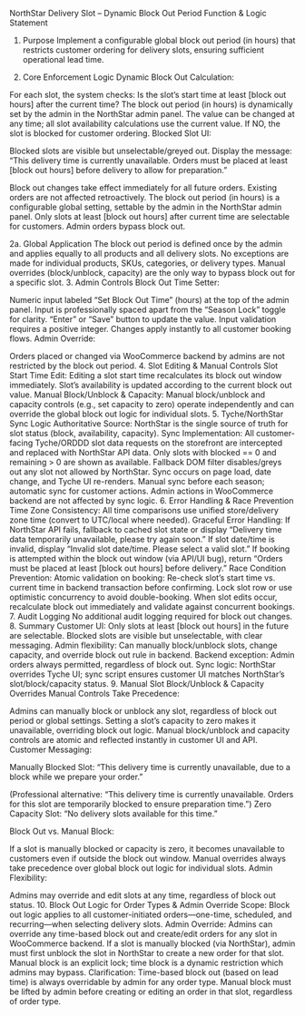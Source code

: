 NorthStar Delivery Slot – Dynamic Block Out Period Function & Logic Statement
1. Purpose
Implement a configurable global block out period (in hours) that restricts customer ordering for delivery slots, ensuring sufficient operational lead time.

2. Core Enforcement Logic
Dynamic Block Out Calculation:

For each slot, the system checks:
Is the slot’s start time at least [block out hours] after the current time?
The block out period (in hours) is dynamically set by the admin in the NorthStar admin panel.
The value can be changed at any time; all slot availability calculations use the current value.
If NO, the slot is blocked for customer ordering.
Blocked Slot UI:

Blocked slots are visible but unselectable/greyed out.
Display the message:
“This delivery time is currently unavailable. Orders must be placed at least [block out hours] before delivery to allow for preparation.”

Block out changes take effect immediately for all future orders.
Existing orders are not affected retroactively.
The block out period (in hours) is a configurable global setting, settable by the admin in the NorthStar admin panel. Only slots at least [block out hours] after current time are selectable for customers. Admin orders bypass block out.

2a. Global Application
The block out period is defined once by the admin and applies equally to all products and all delivery slots.
No exceptions are made for individual products, SKUs, categories, or delivery types.
Manual overrides (block/unblock, capacity) are the only way to bypass block out for a specific slot.
3. Admin Controls
Block Out Time Setter:

Numeric input labeled “Set Block Out Time” (hours) at the top of the admin panel.
Input is professionally spaced apart from the “Season Lock” toggle for clarity.
“Enter” or “Save” button to update the value.
Input validation requires a positive integer.
Changes apply instantly to all customer booking flows.
Admin Override:

Orders placed or changed via WooCommerce backend by admins are not restricted by the block out period.
4. Slot Editing & Manual Controls
Slot Start Time Edit:
Editing a slot start time recalculates its block out window immediately.
Slot’s availability is updated according to the current block out value.
Manual Block/Unblock & Capacity:
Manual block/unblock and capacity controls (e.g., set capacity to zero) operate independently and can override the global block out logic for individual slots.
5. Tyche/NorthStar Sync Logic
Authoritative Source:
NorthStar is the single source of truth for slot status (block, availability, capacity).
Sync Implementation:
All customer-facing Tyche/ORDDD slot data requests on the storefront are intercepted and replaced with NorthStar API data.
Only slots with blocked == 0 and remaining > 0 are shown as available.
Fallback DOM filter disables/greys out any slot not allowed by NorthStar.
Sync occurs on page load, date change, and Tyche UI re-renders.
Manual sync before each season; automatic sync for customer actions.
Admin actions in WooCommerce backend are not affected by sync logic.
6. Error Handling & Race Prevention
Time Zone Consistency:
All time comparisons use unified store/delivery zone time (convert to UTC/local where needed).
Graceful Error Handling:
If NorthStar API fails, fallback to cached slot state or display “Delivery time data temporarily unavailable, please try again soon.”
If slot date/time is invalid, display “Invalid slot date/time. Please select a valid slot.”
If booking is attempted within the block out window (via API/UI bug), return “Orders must be placed at least [block out hours] before delivery.”
Race Condition Prevention:
Atomic validation on booking:
Re-check slot’s start time vs. current time in backend transaction before confirming.
Lock slot row or use optimistic concurrency to avoid double-booking.
When slot edits occur, recalculate block out immediately and validate against concurrent bookings.
7. Audit Logging
No additional audit logging required for block out changes.
8. Summary
Customer UI:
Only slots at least [block out hours] in the future are selectable.
Blocked slots are visible but unselectable, with clear messaging.
Admin flexibility:
Can manually block/unblock slots, change capacity, and override block out rule in backend.
Backend exception:
Admin orders always permitted, regardless of block out.
Sync logic:
NorthStar overrides Tyche UI; sync script ensures customer UI matches NorthStar’s slot/block/capacity status.
9. Manual Slot Block/Unblock & Capacity Overrides
Manual Controls Take Precedence:

Admins can manually block or unblock any slot, regardless of block out period or global settings.
Setting a slot’s capacity to zero makes it unavailable, overriding block out logic.
Manual block/unblock and capacity controls are atomic and reflected instantly in customer UI and API.
Customer Messaging:

Manually Blocked Slot:
“This delivery time is currently unavailable, due to a block while we prepare your order.”

(Professional alternative: “This delivery time is currently unavailable. Orders for this slot are temporarily blocked to ensure preparation time.”)
Zero Capacity Slot:
“No delivery slots available for this time.”

Block Out vs. Manual Block:

If a slot is manually blocked or capacity is zero, it becomes unavailable to customers even if outside the block out window.
Manual overrides always take precedence over global block out logic for individual slots.
Admin Flexibility:

Admins may override and edit slots at any time, regardless of block out status.
10. Block Out Logic for Order Types & Admin Override
Scope:
Block out logic applies to all customer-initiated orders—one-time, scheduled, and recurring—when selecting delivery slots.
Admin Override:
Admins can override any time-based block out and create/edit orders for any slot in WooCommerce backend.
If a slot is manually blocked (via NorthStar), admin must first unblock the slot in NorthStar to create a new order for that slot.
Manual block is an explicit lock; time block is a dynamic restriction which admins may bypass.
Clarification:
Time-based block out (based on lead time) is always overridable by admin for any order type.
Manual block must be lifted by admin before creating or editing an order in that slot, regardless of order type.
